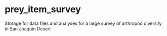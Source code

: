 # prey_item_survey
Storage for data files and analyses for a large survey of arthropod diversity in San Joaquin Desert

